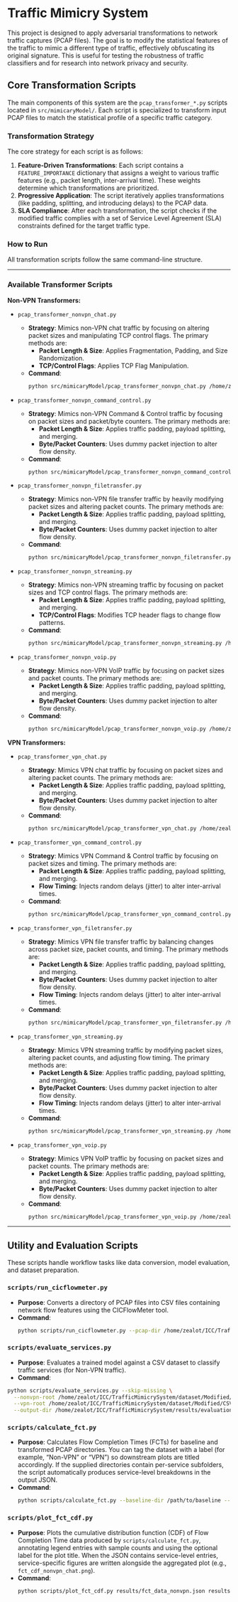# Traffic Mimicry System

This project is designed to apply adversarial transformations to network traffic captures (PCAP files). The goal is to modify the statistical features of the traffic to mimic a different type of traffic, effectively obfuscating its original signature. This is useful for testing the robustness of traffic classifiers and for research into network privacy and security.

## Core Transformation Scripts

The main components of this system are the `pcap_transformer_*.py` scripts located in `src/mimicaryModel/`. Each script is specialized to transform input PCAP files to match the statistical profile of a specific traffic category.

### Transformation Strategy

The core strategy for each script is as follows:

1.  **Feature-Driven Transformations**: Each script contains a `FEATURE_IMPORTANCE` dictionary that assigns a weight to various traffic features (e.g., packet length, inter-arrival time). These weights determine which transformations are prioritized.
2.  **Progressive Application**: The script iteratively applies transformations (like padding, splitting, and introducing delays) to the PCAP data.
3.  **SLA Compliance**: After each transformation, the script checks if the modified traffic complies with a set of Service Level Agreement (SLA) constraints defined for the target traffic type.

### How to Run

All transformation scripts follow the same command-line structure.

---

### Available Transformer Scripts

**Non-VPN Transformers:**

-   `pcap_transformer_nonvpn_chat.py`
    -   **Strategy**: Mimics non-VPN chat traffic by focusing on altering packet sizes and manipulating TCP control flags. The primary methods are:
        -   **Packet Length & Size**: Applies Fragmentation, Padding, and Size Randomization.
        -   **TCP/Control Flags**: Applies TCP Flag Manipulation.
    -   **Command**:
        ```bash
        python src/mimicaryModel/pcap_transformer_nonvpn_chat.py /home/zealot/ICC/TrafficMimicrySystem/dataset/VPN\&NonVPN/NonVPN/Chat/ /home/zealot/ICC/TrafficMimicrySystem/dataset/Modified_M/NonVPN/chat/ --recommended
        ```

-   `pcap_transformer_nonvpn_command_control.py`
    -   **Strategy**: Mimics non-VPN Command & Control traffic by focusing on packet sizes and packet/byte counters. The primary methods are:
        -   **Packet Length & Size**: Applies traffic padding, payload splitting, and merging.
        -   **Byte/Packet Counters**: Uses dummy packet injection to alter flow density.
    -   **Command**:
        ```bash
        python src/mimicaryModel/pcap_transformer_nonvpn_command_control.py /home/zealot/ICC/TrafficMimicrySystem/dataset/VPN\&NonVPN/NonVPN/Command\&Control/ /home/zealot/ICC/TrafficMimicrySystem/dataset/Modified_M/NonVPN/command\&control/ --recommended
        ```

-   `pcap_transformer_nonvpn_filetransfer.py`
    -   **Strategy**: Mimics non-VPN file transfer traffic by heavily modifying packet sizes and altering packet counts. The primary methods are:
        -   **Packet Length & Size**: Applies traffic padding, payload splitting, and merging.
        -   **Byte/Packet Counters**: Uses dummy packet injection to alter flow density.
    -   **Command**:
        ```bash
        python src/mimicaryModel/pcap_transformer_nonvpn_filetransfer.py /home/zealot/ICC/TrafficMimicrySystem/dataset/VPN\&NonVPN/NonVPN/FileTransfer/ /home/zealot/ICC/TrafficMimicrySystem/dataset/Modified_M/NonVPN/FileTransfer/ --recommended
        ```

-   `pcap_transformer_nonvpn_streaming.py`
    -   **Strategy**: Mimics non-VPN streaming traffic by focusing on packet sizes and TCP control flags. The primary methods are:
        -   **Packet Length & Size**: Applies traffic padding, payload splitting, and merging.
        -   **TCP/Control Flags**: Modifies TCP header flags to change flow patterns.
    -   **Command**:
        ```bash
        python src/mimicaryModel/pcap_transformer_nonvpn_streaming.py /home/zealot/ICC/TrafficMimicrySystem/dataset/VPN\&NonVPN/NonVPN/Streaming/ /home/zealot/ICC/TrafficMimicrySystem/dataset/Modified_M/NonVPN/streaming/ --recommended
        ```

-   `pcap_transformer_nonvpn_voip.py`
    -   **Strategy**: Mimics non-VPN VoIP traffic by focusing on packet sizes and packet counts. The primary methods are:
        -   **Packet Length & Size**: Applies traffic padding, payload splitting, and merging.
        -   **Byte/Packet Counters**: Uses dummy packet injection to alter flow density.
    -   **Command**:
        ```bash
        python src/mimicaryModel/pcap_transformer_nonvpn_voip.py /home/zealot/ICC/TrafficMimicrySystem/dataset/VPN\&NonVPN/NonVPN/VoIP/ /home/zealot/ICC/TrafficMimicrySystem/dataset/Modified_M/NonVPN/voip/ --recommended
        ```

**VPN Transformers:**

-   `pcap_transformer_vpn_chat.py`
    -   **Strategy**: Mimics VPN chat traffic by focusing on packet sizes and altering packet counts. The primary methods are:
        -   **Packet Length & Size**: Applies traffic padding, payload splitting, and merging.
        -   **Byte/Packet Counters**: Uses dummy packet injection to alter flow density.
    -   **Command**:
        ```bash
        python src/mimicaryModel/pcap_transformer_vpn_chat.py /home/zealot/ICC/TrafficMimicrySystem/dataset/VPN\&NonVPN/VPN/Chat/ /home/zealot/ICC/TrafficMimicrySystem/dataset/Modified_M/VPN/chat/ --recommended
        ```

-   `pcap_transformer_vpn_command_control.py`
    -   **Strategy**: Mimics VPN Command & Control traffic by focusing on packet sizes and timing. The primary methods are:
        -   **Packet Length & Size**: Applies traffic padding, payload splitting, and merging.
        -   **Flow Timing**: Injects random delays (jitter) to alter inter-arrival times.
    -   **Command**:
        ```bash
        python src/mimicaryModel/pcap_transformer_vpn_command_control.py /home/zealot/ICC/TrafficMimicrySystem/dataset/VPN\&NonVPN/VPN/Command\&Control/ /home/zealot/ICC/TrafficMimicrySystem/dataset/Modified_M/VPN/Command\&Control/ --recommended
        ```

-   `pcap_transformer_vpn_filetransfer.py`
    -   **Strategy**: Mimics VPN file transfer traffic by balancing changes across packet size, packet counts, and timing. The primary methods are:
        -   **Packet Length & Size**: Applies traffic padding, payload splitting, and merging.
        -   **Byte/Packet Counters**: Uses dummy packet injection to alter flow density.
        -   **Flow Timing**: Injects random delays (jitter) to alter inter-arrival times.
    -   **Command**:
        ```bash
        python src/mimicaryModel/pcap_transformer_vpn_filetransfer.py /home/zealot/ICC/TrafficMimicrySystem/dataset/VPN\&NonVPN/VPN/FileTransfer/ /home/zealot/ICC/TrafficMimicrySystem/dataset/Modified_M/VPN/FileTransfer/ --recommended
        ```

-   `pcap_transformer_vpn_streaming.py`
    -   **Strategy**: Mimics VPN streaming traffic by modifying packet sizes, altering packet counts, and adjusting flow timing. The primary methods are:
        -   **Packet Length & Size**: Applies traffic padding, payload splitting, and merging.
        -   **Byte/Packet Counters**: Uses dummy packet injection to alter flow density.
        -   **Flow Timing**: Injects random delays (jitter) to alter inter-arrival times.
    -   **Command**:
        ```bash
        python src/mimicaryModel/pcap_transformer_vpn_streaming.py /home/zealot/ICC/TrafficMimicrySystem/dataset/VPN\&NonVPN/VPN/Streaming/ /home/zealot/ICC/TrafficMimicrySystem/dataset/Modified_M/VPN/streaming/ --recommended
        ```

-   `pcap_transformer_vpn_voip.py`
    -   **Strategy**: Mimics VPN VoIP traffic by focusing on packet sizes and packet counts. The primary methods are:
        -   **Packet Length & Size**: Applies traffic padding, payload splitting, and merging.
        -   **Byte/Packet Counters**: Uses dummy packet injection to alter flow density.
    -   **Command**:
        ```bash
        python src/mimicaryModel/pcap_transformer_vpn_voip.py /home/zealot/ICC/TrafficMimicrySystem/dataset/VPN\&NonVPN/VPN/VoIP/ /home/zealot/ICC/TrafficMimicrySystem/dataset/Modified_M/VPN/voip/ --recommended
        ```

---

## Utility and Evaluation Scripts

These scripts handle workflow tasks like data conversion, model evaluation, and dataset preparation.

### `scripts/run_cicflowmeter.py`

-   **Purpose**: Converts a directory of PCAP files into CSV files containing network flow features using the CICFlowMeter tool.
-   **Command**:
    ```bash
    python scripts/run_cicflowmeter.py --pcap-dir /home/zealot/ICC/TrafficMimicrySystem/dataset/Modified_M/ --csv-dir /home/zealot/ICC/TrafficMimicrySystem/dataset/Modified/CSV/
    ```

### `scripts/evaluate_services.py`

-   **Purpose**: Evaluates a trained model against a CSV dataset to classify traffic services (for Non-VPN traffic).
-   **Command**:
```bash
python scripts/evaluate_services.py --skip-missing \
  --nonvpn-root /home/zealot/ICC/TrafficMimicrySystem/dataset/Modified/CSV/NON-VPN \
  --vpn-root /home/zealot/ICC/TrafficMimicrySystem/dataset/Modified/CSV/VPN \
  --output-dir /home/zealot/ICC/TrafficMimicrySystem/results/evaluation
```

### `scripts/calculate_fct.py`

-   **Purpose**: Calculates Flow Completion Times (FCTs) for baseline and transformed PCAP directories. You can tag the dataset with a label (for example, “Non-VPN” or “VPN”) so downstream plots are titled accordingly. If the supplied directories contain per-service subfolders, the script automatically produces service-level breakdowns in the output JSON.
-   **Command**:
    ```bash
    python scripts/calculate_fct.py --baseline-dir /path/to/baseline --transformed-dir /path/to/transformed --output-file results/fct_data_nonvpn.json --label "Non-VPN"
    ```

### `scripts/plot_fct_cdf.py`

-   **Purpose**: Plots the cumulative distribution function (CDF) of Flow Completion Time data produced by `scripts/calculate_fct.py`, annotating legend entries with sample counts and using the optional label for the plot title. When the JSON contains service-level entries, service-specific figures are written alongside the aggregated plot (e.g., `fct_cdf_nonvpn_chat.png`).
-   **Command**:
    ```bash
    python scripts/plot_fct_cdf.py results/fct_data_nonvpn.json results/fct_cdf_nonvpn.png
    ```
